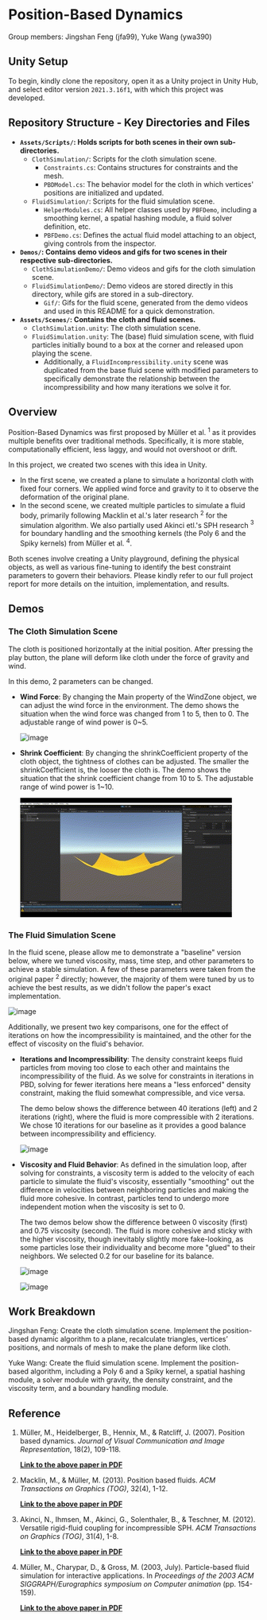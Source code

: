 # Position-Based Dynamics

Group members: Jingshan Feng (jfa99), Yuke Wang (ywa390)

## Unity Setup

To begin, kindly clone the repository, open it as a Unity project in Unity Hub, and select editor version `2021.3.16f1`, with which this project was developed.

## Repository Structure - Key Directories and Files
- **`Assets/Scripts/`: Holds scripts for both scenes in their own sub-directories.**
    - `ClothSimulation/`: Scripts for the cloth simulation scene.
      - `Constraints.cs`: Contains structures for constraints and the mesh.
      - `PBDModel.cs`: The behavior model for the cloth in which vertices' positions are initialized and updated.
    - `FluidSimulation/`: Scripts for the fluid simulation scene.
        - `HelperModules.cs`: All helper classes used by `PBFDemo`, including a smoothing kernel, a spatial hashing module, a fluid solver definition, etc.
        - `PBFDemo.cs`: Defines the actual fluid model attaching to an object, giving controls from the inspector.
- **`Demos/`: Contains demo videos and gifs for two scenes in their respective sub-directories.**
    - `ClothSimulationDemo/`: Demo videos and gifs for the cloth simulation scene.
    - `FluidSimulationDemo/`: Demo videos are stored directly in this directory, while gifs are stored in a sub-directory.
        - `Gif/`: Gifs for the fluid scene, generated from the demo videos and used in this README for a quick demonstration.
- **`Assets/Scenes/`: Contains the cloth and fluid scenes.**
    - `ClothSimulation.unity`: The cloth simulation scene.
    - `FluidSimulation.unity`: The (base) fluid simulation scene, with fluid particles initially bound to a box at the corner and released upon playing the scene.
        - Additionally, a `FluidIncompressibility.unity` scene was duplicated from the base fluid scene with modified parameters to specifically demonstrate the relationship between the incompressibility and how many iterations we solve it for. 

## Overview

Position-Based Dynamics was first proposed by Müller et al. $^1$ as it provides multiple benefits over traditional methods. Specifically, it is more stable, computationally efficient, less laggy, and would not overshoot or drift. 

In this project, we created two scenes with this idea in Unity. 
- In the first scene, we created a plane to simulate a horizontal cloth with fixed four corners. We applied wind force and gravity to it to observe the deformation of the original plane.
- In the second scene, we created multiple particles to simulate a fluid body, primarily following Macklin et al.'s later research $^2$ for the simulation algorithm. We also partially used Akinci etl.'s SPH research $^3$ for boundary handling and the smoothing kernels (the Poly 6 and the Spiky kernels) from Müller et al. $^4$.

Both scenes involve creating a Unity playground, defining the physical objects, as well as various fine-tuning to identify the best constraint parameters to govern their behaviors. Please kindly refer to our full project report for more details on the intuition, implementation, and results.

## Demos

### The Cloth Simulation Scene

The cloth is positioned horizontally at the initial position. After pressing the play button, the plane will deform like cloth under the force of gravity and wind.

In this demo, 2 parameters can be changed.
- **Wind Force**: By changing the Main property of the WindZone object, we can adjust the wind force in the environment. The demo shows the situation when the wind force was changed from 1 to 5, then to 0. The adjustable range of wind power is 0~5.

    ![image](Demos/ClothSimulationDemo/ChangeWindForce.gif)

- **Shrink Coefficient**: By changing the shrinkCoefficient property of the cloth object, the tightness of clothes can be adjusted. The smaller the shrinkCoefficient is, the looser the cloth is. The demo shows the situation that the shrink coefficient change from 10 to 5. The adjustable range of wind power is 1~10.

    ![image](Demos/ClothSimulationDemo/ChangeShrinkCoefficient.gif)

### The Fluid Simulation Scene

In the fluid scene, please allow me to demonstrate a "baseline" version below, where we tuned viscosity, mass, time step, and other parameters to achieve a stable simulation. A few of these parameters were taken from the original paper $^2$ directly; however, the majority of them were tuned by us to achieve the best results, as we didn't follow the paper's exact implementation.

![image](Demos/FluidSimulationDemo/Gif/Baseline.gif)

Additionally, we present two key comparisons, one for the effect of iterations on how the incompressibility is maintained, and the other for the effect of viscosity on the fluid's behavior.

- **Iterations and Incompressibility**: The density constraint keeps fluid particles from moving too close to each other and maintains the incompressibility of the fluid. As we solve for constraints in iterations in PBD, solving for fewer iterations here means a "less enforced" density constraint, making the fluid somewhat compressible, and vice versa. 

    The demo below shows the difference between 40 iterations (left) and 2 iterations (right), where the fluid is more compressible with 2 iterations. We chose 10 iterations for our baseline as it provides a good balance between incompressibility and efficiency.

    ![image](Demos/FluidSimulationDemo/Gif/IncompressibilityComparison.gif)

- **Viscosity and Fluid Behavior**: As defined in the simulation loop, after solving for constraints, a viscosity term is added to the velocity of each particle to simulate the fluid's viscosity, essentially "smoothing" out the difference in velocities between neighboring particles and making the fluid more cohesive. In contrast, particles tend to undergo more independent motion when the viscosity is set to 0.

    The two demos below show the difference between 0 viscosity (first) and 0.75 viscosity (second). The fluid is more cohesive and sticky with the higher viscosity, though inevitably slightly more fake-looking, as some particles lose their individuality and become more "glued" to their neighbors. We selected 0.2 for our baseline for its balance.

    ![image](Demos/FluidSimulationDemo/Gif/0Viscosity.gif)

    ![image](Demos/FluidSimulationDemo/Gif/0.75Viscosity.gif)

## Work Breakdown

Jingshan Feng: Create the cloth simulation scene. Implement the position-based dynamic algorithm to a plane, recalculate triangles, vertices’ positions, and normals of mesh to make the plane deform like cloth. 

Yuke Wang: Create the fluid simulation scene. Implement the position-based algorithm, including a Poly 6 and a Spiky kernel, a spatial hashing module, a solver module with gravity, the density constraint, and the viscosity term, and a boundary handling module.

## Reference

1. Müller, M., Heidelberger, B., Hennix, M., & Ratcliff, J. (2007). Position based dynamics. *Journal of Visual Communication and Image Representation*, 18(2), 109-118.

    **[Link to the above paper in PDF](https://matthias-research.github.io/pages/publications/posBasedDyn.pdf)**

2. Macklin, M., & Müller, M. (2013). Position based fluids. *ACM Transactions on Graphics (TOG)*, 32(4), 1-12.

    **[Link to the above paper in PDF](https://dl.acm.org/doi/pdf/10.1145/2461912.2461984)**

3. Akinci, N., Ihmsen, M., Akinci, G., Solenthaler, B., & Teschner, M. (2012). Versatile rigid-fluid coupling for incompressible SPH. *ACM Transactions on Graphics (TOG)*, 31(4), 1-8.

    **[Link to the above paper in PDF](https://dl.acm.org/doi/pdf/10.1145/2185520.2185558)**

4. Müller, M., Charypar, D., & Gross, M. (2003, July). Particle-based fluid simulation for interactive applications. In *Proceedings of the 2003 ACM SIGGRAPH/Eurographics symposium on Computer animation* (pp. 154-159).

    **[Link to the above paper in PDF](https://citeseerx.ist.psu.edu/document?repid=rep1&type=pdf&doi=1739fd145ef1d327ab301cacc017af2a87f33086)**
